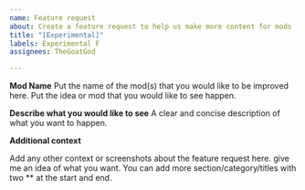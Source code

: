 ```yaml
---
name: Feature request
about: Create a feature request to help us make more content for mods
title: "[Experimental]"
labels: Experimental F
assignees: TheGoatGod

---
```


<!---
**Tags**
`put one of these in the title`
[Experimental] - normal tags
[E-3] - only for E Stable
[BrightNights] - only for Bright nights
[SoundPacks] - only for Sound Packs
[Fonts] - only for Fonts
[Documentation] - only for Documentation
--->

**Mod Name**
Put the name of the mod(s) that you would like to be improved here.
Put the idea or mod that you would like to see happen.

**Describe what you would like to see**
A clear and concise description of what you want to happen.

**Additional context**

Add any other context or screenshots about the feature request here.
give me an idea of what you want.
You can add more section/category/titles with two ** at the start and end.
